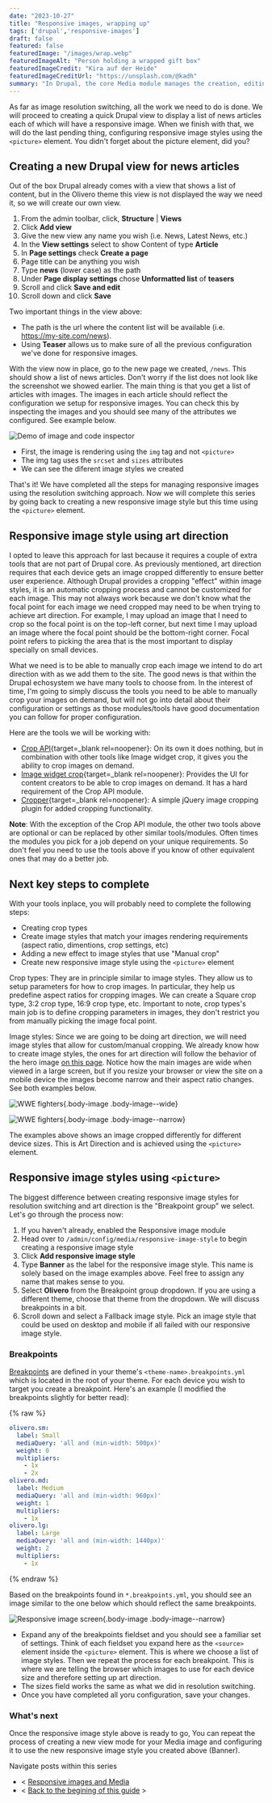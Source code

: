 ```yaml
---
date: "2023-10-27"
title: "Responsive images, wrapping up"
tags: ['drupal','responsive-images']
draft: false
featured: false
featuredImage: "/images/wrap.webp"
featuredImageAlt: "Person holding a wrapped gift box"
featuredImageCredit: "Kira auf der Heide"
featuredImageCreditUrl: "https://unsplash.com/@kadh"
summary: "In Drupal, the core Media module manages the creation, editing, deletion, settings, and display of media entities."
---
```

As far as image resolution switching, all the work we need to do is done.  We will proceed to creating a quick Drupal view to display a list of news articles each of which will have a responsive image.  When we finish with that, we will do the last pending thing, configuring responsive image styles using the `<picture>` element.  You didn't forget about the picture element, did you?

## Creating a new Drupal view for news articles

Out of the box Drupal already comes with a view that shows a list of content, but in the Olivero theme this view is not displayed the way we need it, so we will create our own view.

1. From the admin toolbar, click, **Structure** | **Views**
1. Click **Add view**
1. Give the new view any name you wish (i.e. News, Latest News, etc.)
1. In the **View settings** select to show Content of type **Article**
1. In **Page settings** check **Create a page**
1. Page title can be anything you wish
1. Type **news** (lower case) as the path
1. Under **Page display settings** chose **Unformatted list** of **teasers**
1. Scroll and click **Save and edit**
1. Scroll down and click **Save**

Two important things in the view above:

* The path is the url where the content list will be available (i.e. https://my-site.com/news).
* Using **Teaser** allows us to make sure of all the previous configuration we've done for responsive images.

With the view now in place, go to the new page we created, `/news`.  This should show a list of news articles. Don't worry if the list does not look like the screenshot we showed earlier.  The main thing is that you get a list of articles with images. The images in each article should reflect the configuration we setup for responsive images.  You can check this by inspecting the images and you should see many of the attributes we configured.  See example below.

![Demo of image and code inspector](/images/img-demo-inspect.webp)

* First, the image is rendering using the `img` tag and not `<picture>`
* The img tag uses the `srcset` and `sizes` attributes
* We can see the diferent image styles we created

That's it!  We have completed all the steps for managing responsive images using the resolution switching approach. Now we will complete this series by going back to creating a new responsive image style but this time using the `<picture>` element.

## Responsive image style using art direction

I opted to leave this approach for last because it requires a couple of extra tools that are not part of Drupal core. As previously mentioned, art direction requires that each device gets an image cropped differently to ensure better user experience.  Although Drupal provides a cropping "effect" within image styles, it is an automatic cropping process and cannot be customized for each image.  This may not always work because we don't know what the focal point for each image we need cropped may need to be when trying to achieve art direction.  For example, I may upload an image that I need to crop so the focal point is on the top-left corner, but next time I may upload an image where the focal point should be the bottom-right corner.  Focal point refers to picking the area that is the most important to display specially on small devices.

What we need is to be able to manually crop each image we intend to do art direction with as we add them to the site. The good news is that within the Drupal echosystem we have many tools to choose from. In the interest of time, I'm going to simply discuss the tools you need to be able to manually crop your images on demand, but will not go into detail about their configuration or settings as those modules/tools have good documentation you can follow for proper configuration.

Here are the tools we will be working with:

* [Crop API](https://www.drupal.org/project/crop){target=_blank rel=noopener}: On its own it does nothing, but in combination with other tools like Image widget crop, it gives you the ability to crop images on demand.
* [Image widget crop](https://www.drupal.org/project/image_widget_crop){target=_blank rel=noopener}: Provides the UI for content creators to be able to crop images on demand.  It has a hard requirement of the Crop API module.
* [Cropper](https://github.com/fengyuanchen/cropper){target=_blank rel=noopener}: A simple jQuery image cropping plugin for added cropping functionality.

**Note**: With the exception of the Crop API module, the other two tools above are optional or can be replaced by other similar tools/modules.  Often times the modules you pick for a job depend on your unique requirements. So don't feel you need to use the tools above if you know of other equivalent ones that may do a better job.

## Next key steps to complete

With your tools inplace, you will probably need to complete the following steps:

* Creating crop types
* Create image styles that match your images rendering requirements (aspect ratio, dimentions, crop settings, etc)
* Adding a new effect to image styles that use "Manual crop"
* Create new responsive image style using the `<picture>` element

Crop types: They are in principle similar to image styles.  They allow us to setup parameters for how to crop images.  In particular, they help us predefine aspect ratios for cropping images.  We can create a Square crop type, 3:2 crop type, 16:9 crop type, etc.  Important to note, crop types's main job is to define cropping parameters in images, they don't restrict you from manually picking the image focal point.

Image styles:  Since we are going to be doing art direction, we will need image styles that allow for custom/manual cropping. We already know how to create image styles, the ones for art direction will follow the behavior of the hero image [on this page](https://www.wwe.com/shows).  Notice how the main images are wide when viewed in a large screen, but if you resize your browser or view the site on a mobile device the images become narrow and their aspect ratio changes. See both examples below.

![WWE fighters](/images/desktop.webp){.body-image .body-image--wide}

![WWE fighters](/images/mobile.webp){.body-image .body-image--narrow}

The examples above shows an image cropped differently for different device sizes.  This is Art Direction and is achieved using the `<picture>` element.

## Responsive image styles using `<picture>`

The biggest difference between creating responsive image styles for resolution switching and art direction is the "Breakpoint group" we select.  Let's go through the process now:

1. If you haven't already, enabled the Responsive image module
1. Head over to `/admin/config/media/responsive-image-style` to begin creating a responsive image style
1. Click **Add responsive image style**
1. Type **Banner** as the label for the responsive image style. This name is solely based on the image examples above.  Feel free to assign any name that makes sense to you.
1. Select **Olivero** from the Breakpoint group dropdown. If you are using a different theme, choose that theme from the dropdown.  We will discuss breakpoints in a bit.
1. Scroll down and select a Fallback image style. Pick an image style that could be used on desktop and mobile if all failed with our responsive image style.

### Breakpoints

[Breakpoints](https://www.drupal.org/docs/theming-drupal/working-with-breakpoints-in-drupal) are defined in your theme's `<theme-name>.breakpoints.yml` which is located in the root of your theme. For each device you wish to target you create a breakpoint.  Here's an example (I modified the breakpoints slightly for better read):

{% raw %}

```yaml
olivero.sm:
  label: Small
  mediaQuery: 'all and (min-width: 500px)'
  weight: 0
  multipliers:
    - 1x
    - 2x
olivero.md:
  label: Medium
  mediaQuery: 'all and (min-width: 960px)'
  weight: 1
  multipliers:
    - 1x
olivero.lg:
  label: Large
  mediaQuery: 'all and (min-width: 1440px)'
  weight: 2
  multipliers:
    - 1x
```

{% endraw %}

Based on the breakpoints found in `*.breakpoints.yml`, you should see an image similar to the one below which should reflect the same breakpoints.

![Responsive image screen](/images/responsive-picture.webp){.body-image .body-image--narrow}

* Expand any of the breakpoints fieldset and you should see a familiar set of settings. Think of each fieldset you expand here as the `<source>` element inside the `<picture>` element.  This is where we choose a list of image styles.  Then we repeat the process for each breakpoint. This is where we are telling the browser which images to use for each device size and therefore setting up art direction.
* The sizes field works the same as what we did in resolution switching.
* Once you have completed all yoru configuration, save your changes.

### What's next

Once the responsive image style above is ready to go, You can repeat the process of creating a new view mode for your Media image and configuring it to use the new responsive image style you created above (Banner).

<div class="post-pager">

Navigate posts within this series

* < [Responsive images and Media](../responsive-image-styles)
* < [Back to the begining of this guide](../responsive-images-in-drupal-a-guide) >

</div>
